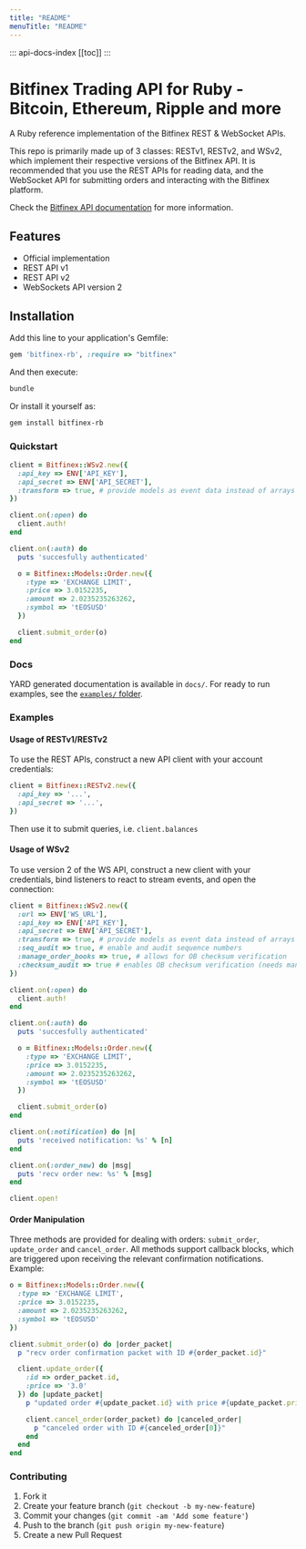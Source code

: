 ```yaml
---
title: "README"
menuTitle: "README"
---
```

::: api-docs-index
[[toc]]
:::

# Bitfinex Trading API for Ruby - Bitcoin, Ethereum, Ripple and more

A Ruby reference implementation of the Bitfinex REST & WebSocket APIs.

This repo is primarily made up of 3 classes: RESTv1, RESTv2, and WSv2, which
implement their respective versions of the Bitfinex API. It is recommended that
you use the REST APIs for reading data, and the WebSocket API for submitting
orders and interacting with the Bitfinex platform.

Check the [Bitfinex API documentation](http://docs.bitfinex.com/) for more
information.

## Features

* Official implementation
* REST API v1
* REST API v2
* WebSockets API version 2

## Installation

Add this line to your application's Gemfile:

```ruby
gem 'bitfinex-rb', :require => "bitfinex"
```

And then execute:

```bash
bundle
```

Or install it yourself as:

```bash
gem install bitfinex-rb
```

### Quickstart

```ruby
client = Bitfinex::WSv2.new({
  :api_key => ENV['API_KEY'],
  :api_secret => ENV['API_SECRET'],
  :transform => true, # provide models as event data instead of arrays
})

client.on(:open) do
  client.auth!
end

client.on(:auth) do
  puts 'succesfully authenticated'

  o = Bitfinex::Models::Order.new({
    :type => 'EXCHANGE LIMIT',
    :price => 3.0152235,
    :amount => 2.0235235263262,
    :symbol => 'tEOSUSD'
  })

  client.submit_order(o)
end
```

### Docs

YARD generated documentation is available in `docs/`. For ready to run
examples, see the [`examples/` folder](/examples).

### Examples

#### Usage of RESTv1/RESTv2

To use the REST APIs, construct a new API client with your account credentials:

```ruby
client = Bitfinex::RESTv2.new({
  :api_key => '...',
  :api_secret => '...',
})
```

Then use it to submit queries, i.e. `client.balances`

#### Usage of WSv2

To use version 2 of the WS API, construct a new client with your credentials,
bind listeners to react to stream events, and open the connection:

```ruby
client = Bitfinex::WSv2.new({
  :url => ENV['WS_URL'],
  :api_key => ENV['API_KEY'],
  :api_secret => ENV['API_SECRET'],
  :transform => true, # provide models as event data instead of arrays
  :seq_audit => true, # enable and audit sequence numbers
  :manage_order_books => true, # allows for OB checksum verification
  :checksum_audit => true # enables OB checksum verification (needs manage_order_books)
})

client.on(:open) do
  client.auth!
end

client.on(:auth) do
  puts 'succesfully authenticated'

  o = Bitfinex::Models::Order.new({
    :type => 'EXCHANGE LIMIT',
    :price => 3.0152235,
    :amount => 2.0235235263262,
    :symbol => 'tEOSUSD'
  })

  client.submit_order(o)
end

client.on(:notification) do |n|
  puts 'received notification: %s' % [n]
end

client.on(:order_new) do |msg|
  puts 'recv order new: %s' % [msg]
end

client.open!
```

#### Order Manipulation

Three methods are provided for dealing with orders: `submit_order`,
`update_order` and `cancel_order`. All methods support callback blocks, which
are triggered upon receiving the relevant confirmation notifications. Example:

```ruby
o = Bitfinex::Models::Order.new({
  :type => 'EXCHANGE LIMIT',
  :price => 3.0152235,
  :amount => 2.0235235263262,
  :symbol => 'tEOSUSD'
})

client.submit_order(o) do |order_packet|
  p "recv order confirmation packet with ID #{order_packet.id}"

  client.update_order({
    :id => order_packet.id,
    :price => '3.0'
  }) do |update_packet|
    p "updated order #{update_packet.id} with price #{update_packet.price}"

    client.cancel_order(order_packet) do |canceled_order|
      p "canceled order with ID #{canceled_order[0]}"
    end
  end
end
```

### Contributing

1. Fork it
2. Create your feature branch (`git checkout -b my-new-feature`)
3. Commit your changes (`git commit -am 'Add some feature'`)
4. Push to the branch (`git push origin my-new-feature`)
5. Create a new Pull Request
